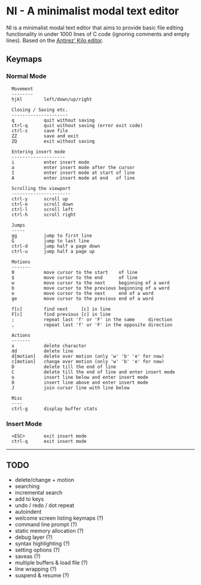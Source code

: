 # NI - A minimalist modal text editor

NI is a minimalist modal text editor that aims to provide basic file editing
functionality in under 1000 lines of C code (ignoring comments and empty lines).
Based on the [Antirez' Kilo editor](http://antirez.com/news/108).

## Keymaps

### Normal Mode

```
  Movement
  --------
  hjkl        left/down/up/right

  Closing / Saving etc.
  ---------------------
  q           quit without saving
  ctrl-q      quit without saving (error exit code)
  ctrl-s      save file
  ZZ          save and exit
  ZQ          exit without saving

  Entering insert mode
  --------------------
  i           enter insert mode
  a           enter insert mode after the cursor
  I           enter insert mode at start of line
  A           enter insert mode at end   of line

  Scrolling the viewport
  ----------------------
  ctrl-y      scroll up
  ctrl-e      scroll down
  ctrl-l      scroll left
  ctrl-h      scroll right

  Jumps
  -----
  gg          jump to first line
  G           jump to last line
  ctrl-d      jump half a page down
  ctrl-u      jump half a page up

  Motions
  -------
  0           move cursor to the start    of line
  $           move cursor to the end      of line
  w           move cursor to the next     beginning of a word
  b           move cursor to the previous beginning of a word
  e           move cursor to the next     end of a word
  ge          move cursor to the previous end of a word

  f[c]        find next     [c] in line
  F[c]        find previous [c] in line
  ;           repeat last 'f' or 'F' in the same     direction
  ,           repeat last 'f' or 'F' in the opposite direction

  Actions
  -------
  x           delete character
  dd          delete line
  d[motion]   delete over motion (only 'w' 'b' 'e' for now)
  c[motion]   change over motion (only 'w' 'b' 'e' for now)
  D           delete till the end of line
  C           delete till the end of line and enter insert mode
  o           insert line below and enter insert mode
  O           insert line above and enter insert mode
  J           join cursor line with line below

  Misc
  ----
  ctrl-g      display buffer stats
```

### Insert Mode

```
  <ESC>       exit insert mode
  ctrl-q      exit insert mode
```

---

## TODO

- delete/change + motion
- searching
- incremental search
- add <count> to keys
- undo / redo / dot repeat
- autoindent
- welcome screen listing keymaps (?)
- command line prompt (?)
- static memory allocation (?)
- debug layer (?)
- syntax highlighting (?)
- setting options (?)
- saveas (?)
- multiple buffers & load file (?)
- line wrapping (?)
- suspend & resume (?)
